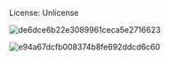 License: Unlicense

![de6dce6b22e3089961ceca5e2716623](https://user-images.githubusercontent.com/83746881/190580704-7a049b9f-e317-47c1-baf5-92f9145f6b44.png)

![e94a67dcfb008374b8fe692ddcd6c60](https://user-images.githubusercontent.com/83746881/190580717-c14987ff-9a71-4026-8329-c7014f91eb95.png)
